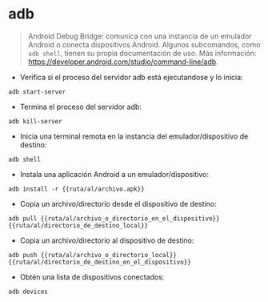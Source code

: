 # adb

> Android Debug Bridge: comunica con una instancia de un emulador Android o conecta dispositivos Android.
> Algunos subcomandos, como `adb shell`, tienen su propia documentación de uso.
> Más información: <https://developer.android.com/studio/command-line/adb>.

- Verifica si el proceso del servidor adb está ejecutandose y lo inicia:

`adb start-server`

- Termina el proceso del servidor adb:

`adb kill-server`

- Inicia una terminal remota en la instancia del emulador/dispositivo de destino:

`adb shell`

- Instala una aplicación Android a un emulador/dispositivo:

`adb install -r {{ruta/al/archivo.apk}}`

- Copia un archivo/directorio desde el dispositivo de destino:

`adb pull {{ruta/al/archivo_o_directorio_en_el_dispositivo}} {{ruta/al/directorio_de_destino_local}}`

- Copia un archivo/directorio al dispositivo de destino:

`adb push {{ruta/al/archivo_o_directorio_local}} {{ruta/al/directorio_de_destino_en_el_dispositivo}}`

- Obtén una lista de dispositivos conectados:

`adb devices`

